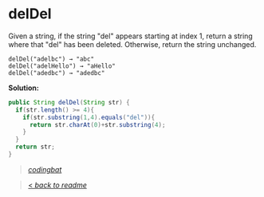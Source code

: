 # delDel

Given a string, if the string "del" appears starting at index 1, return a string where that "del" has been deleted. Otherwise, return the string unchanged.

```
delDel("adelbc") → "abc"
delDel("adelHello") → "aHello"
delDel("adedbc") → "adedbc"
```

**Solution:**

```java
public String delDel(String str) {
  if(str.length() >= 4){
    if(str.substring(1,4).equals("del")){
      return str.charAt(0)+str.substring(4);
    }
  }
  return str;
}
```

> _[codingbat](http://codingbat.com/prob/p100905)_

> [< _back to readme_](FINDREPLACEREADME)